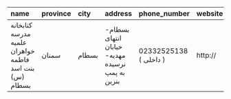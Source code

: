 | name                                                 | province   | city   | address                                         | phone_number           | website   |
|:-----------------------------------------------------|:-----------|:-------|:------------------------------------------------|:-----------------------|:----------|
| کتابخانه مدرسه علمیه خواهران فاطمه بنت اسد (س) بسطام | سمنان      | بسطام  | بسطام- انتهای خیابان مهدیه- نرسیده به پمپ بنزین | 02332525138 ( داخلی  ) | http://   |
